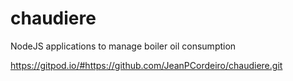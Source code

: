 # chaudiere
NodeJS applications to manage boiler oil consumption


https://gitpod.io/#https://github.com/JeanPCordeiro/chaudiere.git
